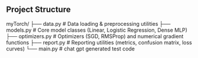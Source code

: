 ## Project Structure  
myTorch/
├── data.py # Data loading & preprocessing utilities
├── models.py # Core model classes (Linear, Logistic Regression, Dense MLP)
├── optimizers.py # Optimizers (SGD, RMSProp) and numerical gradient functions
├── report.py # Reporting utilities (metrics, confusion matrix, loss curves)
└── main.py # chat gpt generated test code 
